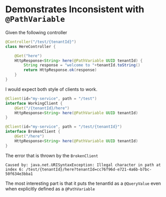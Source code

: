# Demonstrates Inconsistent with `@PathVariable`

Given the following controller
```java
@Controller("/test/{tenantId}")
class HereController {

    @Get("here")
    HttpResponse<String> here(@PathVariable UUID tenantId) {
        String response = "welcome to "+tenantId.toString()
        return HttpResponse.ok(response)
    }
}
```

I would expect both style of clients to work.

```java
@Client(id="my-service", path = "/test")
interface WorkingClient {
    @Get("/{tenantId}/here")
    HttpResponse<String> here(@PathVariable UUID tenantId)
}
```

```java
@Client(id="my-service", path = "/test/{tenantId}")
interface BrokenClient {
    @Get("/here")
    HttpResponse<String> here(@PathVariable UUID tenantId)
}
```

The error that is thrown by the `BrokenClient`

```shell
Caused by: java.net.URISyntaxException: Illegal character in path at index 6: /test/{tenantId}/here?tenantId=cc76f96d-e721-4a6b-b7bc-50f634e3bba1
```

The most interesting part is that it puts the tenantId as a `@QueryValue` even when explicitly defined as a `@PathVariable`
